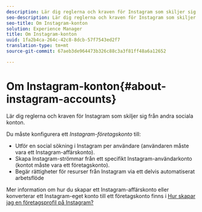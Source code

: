 ```yaml
---
description: Lär dig reglerna och kraven för Instagram som skiljer sig från andra sociala konton.
seo-description: Lär dig reglerna och kraven för Instagram som skiljer sig från andra sociala konton.
seo-title: Om Instagram-konton
solution: Experience Manager
title: Om Instagram-konton
uuid: 1fa2b4ca-264c-42c8-8dcb-57f7543ed2f7
translation-type: tm+mt
source-git-commit: 67aeb3de964473b326c88c3a3f81ff48a6a12652

---
```



# Om Instagram-konton{#about-instagram-accounts}

Lär dig reglerna och kraven för Instagram som skiljer sig från andra sociala konton.

Du måste konfigurera ett *Instagram-företagskonto* till:

* Utför en social sökning i Instagram per användare (användaren måste vara ett Instagram-affärskonto).
* Skapa Instagram-strömmar från ett specifikt Instagram-användarkonto (kontot måste vara ett företagskonto).
* Begär rättigheter för resurser från Instagram via ett delvis automatiserat arbetsflöde

Mer information om hur du skapar ett Instagram-affärskonto eller konverterar ett Instagram-eget konto till ett företagskonto finns i [Hur skapar jag en företagsprofil på Instagram?](https://www.facebook.com/help/502981923235522)
